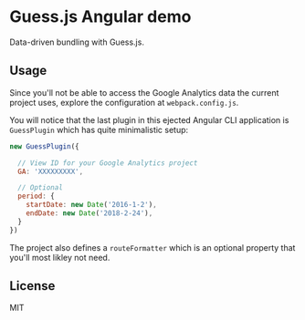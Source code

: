 # Guess.js Angular demo

Data-driven bundling with Guess.js.

## Usage

Since you'll not be able to access the Google Analytics data the current project uses, explore the configuration at `webpack.config.js`.

You will notice that the last plugin in this ejected Angular CLI application is `GuessPlugin` which has quite minimalistic setup:

```js
new GuessPlugin({

  // View ID for your Google Analytics project
  GA: 'XXXXXXXXX',

  // Optional
  period: {
    startDate: new Date('2016-1-2'),
    endDate: new Date('2018-2-24'),
  }
})
```

The project also defines a `routeFormatter` which is an optional property that you'll most likley not need.

## License

MIT

